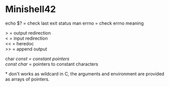 # Minishell42

echo $? = check last exit status
man errno = check errno meaning

\> = output redirection  
< = input redirection  
<< = heredoc  
\>> = append output  

char *const = constant pointers  
const char* =  pointers to constant characters

\* don't works as wildcard in C, the arguments and environment are provided as arrays of pointers. 